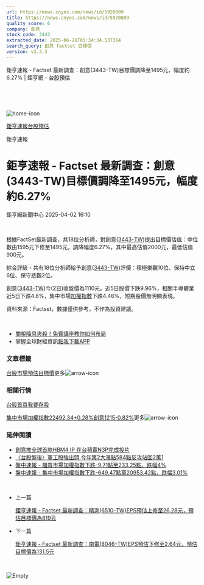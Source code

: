 ```yaml
---
url: https://news.cnyes.com/news/id/5920809
title: https://news.cnyes.com/news/id/5920809
quality_score: 6
company: 創見
stock_code: 3443
extracted_date: 2025-06-26T05:34:34.537314
search_query: 創見 factset 目標價
version: v3.3.3
---
```


鉅亨速報 - Factset 最新調查：創意(3443-TW)目標價調降至1495元，幅度約6.27% | 鉅亨網 - 台股預估

‌

‌

![home-icon](/assets/icons/breadCrumb/symbol-icon-home.svg)

[鉅亨速報](/news/cat/anue_live)[台股預估](/news/cat/tw_forecast)

鉅亨速報

# 鉅亨速報 - Factset 最新調查：創意(3443-TW)目標價調降至1495元，幅度約6.27%

鉅亨網新聞中心 2025-04-02 16:10

‌

根據FactSet最新調查，共18位分析師，對創意([3443-TW](https://www.cnyes.com/twstock/3443))提出目標價估值：中位數由1595元下修至1495元，調降幅度6.27%。其中最高估值2000元，最低估值900元。

綜合評級 - 共有18位分析師給予創意([3443-TW](https://www.cnyes.com/twstock/3443))評價：積極樂觀10位、保持中立6位、保守悲觀2位。

創意([3443-TW](https://www.cnyes.com/twstock/3443))今(2日)收盤價為1110元。近5日股價下跌9.96%，相關半導體業近5日下跌4.8%，集中市場[加權指數](https://invest.cnyes.com/index/TWS/TSE01)下跌4.46%，短期股價無明顯表現。

資料來源：Factset，數據僅供參考，不作為投資建議。

‌

* [關稅降息夾殺！免費講座教你如何布局](https://www.rsc.com.tw/Cnyes_RSC/SeminarBooking2025InvestmentOutlook.aspx?utm_source=anue&utm_medium=usstocks_end)
* 掌握全球財經資訊[點我下載APP](http://www.cnyes.com/app/?utm_source=mweb&utm_medium=HamMenuBanner&utm_campaign=fixed&utm_content=entr)

### 文章標籤

[台股](https://news.cnyes.com/tag/台股 "台股")[市場預估](https://news.cnyes.com/tag/市場預估 "市場預估")[目標價](https://news.cnyes.com/tag/目標價 "目標價")更多![arrow-icon](/assets/icons/arrows/arrow-down.svg)

### 相關行情

[台股首頁](https://www.cnyes.com/twstock)[我要存股](https://supr.link/8OHaU)

[集中市場加權指數22492.34+0.28%](https://invest.cnyes.com/index/TWS/TSE01)[創意1215-0.82%](https://www.cnyes.com/twstock/3443)更多![arrow-icon](/assets/icons/arrows/arrow-down.svg)

### 延伸閱讀

* [創意推全球首款HBM4 IP 在台積電N3P完成投片](/news/id/5920350)
* [〈台股盤後〉軍工股強出頭 今年第2大漲點584點反攻站回2萬1](/news/id/5919306)
* [盤中速報 - 櫃買市場加權指數下跌-9.71點至233.25點，跌幅4%](/news/id/5917487)
* [盤中速報 - 集中市場加權指數下跌-649.47點至20953.42點，跌幅3.01%](/news/id/5917376)

‌

* 上一篇

  [鉅亨速報 - Factset 最新調查：精測(6510-TW)EPS預估上修至26.28元，預估目標價為819元](/news/id/5921131)
* 下一篇

  [鉅亨速報 - Factset 最新調查：南電(8046-TW)EPS預估下修至2.64元，預估目標價為131.5元](/news/id/5920510)

‌

![Empty](/assets/icons/skeleton/empty-image.svg)

‌